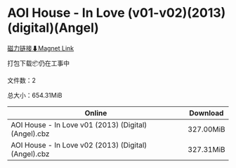 # AOI House - In Love (v01-v02)(2013)(digital)(Angel)

[磁力链接⬇Magnet Link](magnet:?xt=urn:btih:3214f84e95534078b7ec0310910bc27124a6e6c3&dn=AOI%20House%20-%20In%20Love%20%28v01-v02%29%282013%29%28digital%29%28Angel%29)

打包下载📦仍在工事中

文件数：2

总大小：654.31MiB

Online | Download
--- | ---
AOI House - In Love v01 (2013) (Digital) (Angel).cbz | 327.00MiB
AOI House - In Love v02 (2013) (Digital) (Angel).cbz | 327.31MiB